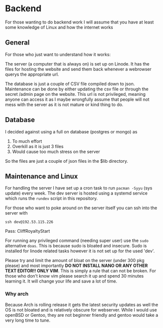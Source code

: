 # Backend

For those wanting to do backend work I will assume that you have at least some knowledge of Linux and how the internet works

## General

For those who just want to understand how it works:

The server (a computer that is always on) is set up on Linode. It has the files for hosting the website and send them back whenever a webrowser querys the appropriate url.

The database is just a couple of CSV file compiled down to json. Maintenance can be done by either updating the csv file or through the secret /admin page on the website. This url is not privileged, meaning anyone can access it as I maybe wrongfully assume that people will not mess with the server as it is not mature or kind thing to do.

## Database

I decided against using a full on database (postgres or mongo) as

1. To much effort
2. Overkill as it is just 3 files
3. Would cause too much stress on the server

So the files are just a couple of json files in the \$lib directory.

## Maintenance and Linux

For handling the server I have set up a cron task to run `pacman -Syyu` (sys update) every week. The dev server is hosted using a systemd service which runs the `rundev` script in this repository.

For those who want to poke around on the server itself you can ssh into the server with

```
ssh dev@192.53.115.226
```

Pass: CliffRoyaltyStart

For running any privileged command (needing super user) use the `sudo` alternative `doas`. This is because sudo is bloated and insecure. Sudo is installed for linode related tasks however it is not set up for the used 'dev'.

Please try and limit the amount of bloat on the server (under 300 pkg please) and most importantly **DO NOT INSTALL NANO OR ANY OTHER TEXT EDITOR!! ONLY VIM**. This is simply a rule that can not be broken. For those who don't know vim please search it up and spend 30 minutes learning it. It will change your life and save a lot of time.

### Why arch

Because Arch is rolling release it gets the latest security updates as well the OS is not bloated and is relatively obscure for webserver. While I would use openBSD or Gentoo, they are not beginner friendly and gentoo would take a very long time to tune.
